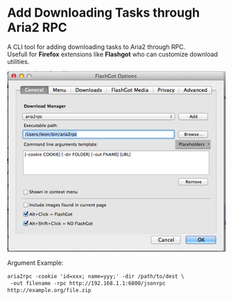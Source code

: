 # Add Downloading Tasks through Aria2 RPC

A CLI tool for adding downloading tasks to Aria2 through RPC.  
Usefull for **Firefox** extensions like **Flashgot** who can customize download utilities.

![Example](example.png)

Argument Example:   
 
    aria2rpc -cookie 'id=xxx; name=yyy;' -dir /path/to/dest \
     -out filename -rpc http://192.168.1.1:6800/jsonrpc http://example.org/file.zip
